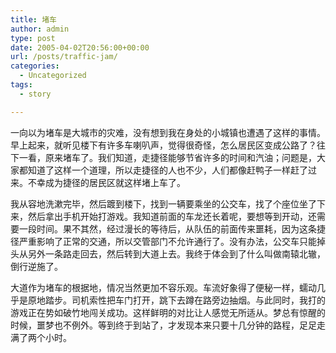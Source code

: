 ```yaml
---
title: 堵车
author: admin
type: post
date: 2005-04-02T20:56:00+00:00
url: /posts/traffic-jam/
categories:
  - Uncategorized
tags:
  - story

---
```

一向以为堵车是大城市的灾难，没有想到我在身处的小城镇也遭遇了这样的事情。早上起来，就听见楼下有许多车喇叭声，觉得很奇怪，怎么居民区变成公路了？往下一看，原来堵车了。我们知道，走捷径能够节省许多的时间和汽油；问题是，大家都知道了这样一个道理，所以走捷径的人也不少，人们都像赶鸭子一样赶了过来。不幸成为捷径的居民区就这样堵上车了。

我从容地洗漱完毕，然后踱到楼下，找到一辆要乘坐的公交车，找了个座位坐了下来，然后拿出手机开始打游戏。我知道前面的车龙还长着呢，要想等到开动，还需要一段时间。果不其然，经过漫长的等待后，从队伍的前面传来噩耗，因为这条捷径严重影响了正常的交通，所以交管部门不允许通行了。没有办法，公交车只能掉头从另外一条路走回去，然后转到大道上去。我终于体会到了什么叫做南辕北辙，倒行逆施了。

大道作为堵车的根据地，情况当然更加不容乐观。车流好象得了便秘一样，蠕动几乎是原地踏步。司机索性把车门打开，跳下去蹲在路旁边抽烟。与此同时，我打的游戏正在势如破竹地闯关成功。这样鲜明的对比让人感觉无所适从。梦总有惊醒的时候，噩梦也不例外。等到终于到站了，才发现本来只要十几分钟的路程，足足走满了两个小时。